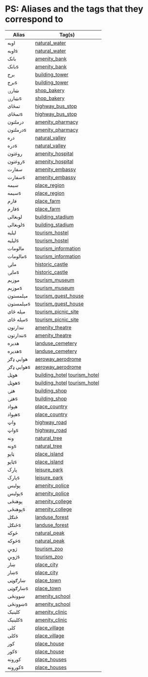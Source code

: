 # PS: Aliases and the tags that they correspond to

Alias | Tag(s) 
--- | --- 
اوبه |  [natural\_water](https://taginfo.openstreetmap.org/tags/natural=water)
اوبهs |  [natural\_water](https://taginfo.openstreetmap.org/tags/natural=water)
بانک |  [amenity\_bank](https://taginfo.openstreetmap.org/tags/amenity=bank)
بانکs |  [amenity\_bank](https://taginfo.openstreetmap.org/tags/amenity=bank)
برج |  [building\_tower](https://taginfo.openstreetmap.org/tags/building=tower)
برجs |  [building\_tower](https://taginfo.openstreetmap.org/tags/building=tower)
بټيارۍ |  [shop\_bakery](https://taginfo.openstreetmap.org/tags/shop=bakery)
بټيارۍs |  [shop\_bakery](https://taginfo.openstreetmap.org/tags/shop=bakery)
تمځای |  [highway\_bus\_stop](https://taginfo.openstreetmap.org/tags/highway=bus_stop)
تمځایs |  [highway\_bus\_stop](https://taginfo.openstreetmap.org/tags/highway=bus_stop)
درملتون |  [amenity\_pharmacy](https://taginfo.openstreetmap.org/tags/amenity=pharmacy)
درملتونs |  [amenity\_pharmacy](https://taginfo.openstreetmap.org/tags/amenity=pharmacy)
دره |  [natural\_valley](https://taginfo.openstreetmap.org/tags/natural=valley)
درهs |  [natural\_valley](https://taginfo.openstreetmap.org/tags/natural=valley)
روغتون |  [amenity\_hospital](https://taginfo.openstreetmap.org/tags/amenity=hospital)
روغتونs |  [amenity\_hospital](https://taginfo.openstreetmap.org/tags/amenity=hospital)
سفارت |  [amenity\_embassy](https://taginfo.openstreetmap.org/tags/amenity=embassy)
سفارتs |  [amenity\_embassy](https://taginfo.openstreetmap.org/tags/amenity=embassy)
سيمه |  [place\_region](https://taginfo.openstreetmap.org/tags/place=region)
سيمهs |  [place\_region](https://taginfo.openstreetmap.org/tags/place=region)
فارم |  [place\_farm](https://taginfo.openstreetmap.org/tags/place=farm)
فارمs |  [place\_farm](https://taginfo.openstreetmap.org/tags/place=farm)
لوبغالی |  [building\_stadium](https://taginfo.openstreetmap.org/tags/building=stadium)
لوبغالیs |  [building\_stadium](https://taginfo.openstreetmap.org/tags/building=stadium)
ليليه |  [tourism\_hostel](https://taginfo.openstreetmap.org/tags/tourism=hostel)
ليليهs |  [tourism\_hostel](https://taginfo.openstreetmap.org/tags/tourism=hostel)
مالومات |  [tourism\_information](https://taginfo.openstreetmap.org/tags/tourism=information)
مالوماتs |  [tourism\_information](https://taginfo.openstreetmap.org/tags/tourism=information)
ماڼۍ |  [historic\_castle](https://taginfo.openstreetmap.org/tags/historic=castle)
ماڼۍs |  [historic\_castle](https://taginfo.openstreetmap.org/tags/historic=castle)
موزيم |  [tourism\_museum](https://taginfo.openstreetmap.org/tags/tourism=museum)
موزيمs |  [tourism\_museum](https://taginfo.openstreetmap.org/tags/tourism=museum)
مېلمستون |  [tourism\_guest\_house](https://taginfo.openstreetmap.org/tags/tourism=guest_house)
مېلمستونs |  [tourism\_guest\_house](https://taginfo.openstreetmap.org/tags/tourism=guest_house)
مېله ځای |  [tourism\_picnic\_site](https://taginfo.openstreetmap.org/tags/tourism=picnic_site)
مېله ځایs |  [tourism\_picnic\_site](https://taginfo.openstreetmap.org/tags/tourism=picnic_site)
نندارتون |  [amenity\_theatre](https://taginfo.openstreetmap.org/tags/amenity=theatre)
نندارتونs |  [amenity\_theatre](https://taginfo.openstreetmap.org/tags/amenity=theatre)
هديره |  [landuse\_cemetery](https://taginfo.openstreetmap.org/tags/landuse=cemetery)
هديرهs |  [landuse\_cemetery](https://taginfo.openstreetmap.org/tags/landuse=cemetery)
هوايي ډګر |  [aeroway\_aerodrome](https://taginfo.openstreetmap.org/tags/aeroway=aerodrome)
هوايي ډګرs |  [aeroway\_aerodrome](https://taginfo.openstreetmap.org/tags/aeroway=aerodrome)
هوټل |  [building\_hotel](https://taginfo.openstreetmap.org/tags/building=hotel) [tourism\_hotel](https://taginfo.openstreetmap.org/tags/tourism=hotel)
هوټلs |  [building\_hotel](https://taginfo.openstreetmap.org/tags/building=hotel) [tourism\_hotel](https://taginfo.openstreetmap.org/tags/tourism=hotel)
هټۍ |  [building\_shop](https://taginfo.openstreetmap.org/tags/building=shop)
هټۍs |  [building\_shop](https://taginfo.openstreetmap.org/tags/building=shop)
هېواد |  [place\_country](https://taginfo.openstreetmap.org/tags/place=country)
هېوادs |  [place\_country](https://taginfo.openstreetmap.org/tags/place=country)
واټ |  [highway\_road](https://taginfo.openstreetmap.org/tags/highway=road)
واټs |  [highway\_road](https://taginfo.openstreetmap.org/tags/highway=road)
ونه |  [natural\_tree](https://taginfo.openstreetmap.org/tags/natural=tree)
ونهs |  [natural\_tree](https://taginfo.openstreetmap.org/tags/natural=tree)
ټاپو |  [place\_island](https://taginfo.openstreetmap.org/tags/place=island)
ټاپوs |  [place\_island](https://taginfo.openstreetmap.org/tags/place=island)
پارک |  [leisure\_park](https://taginfo.openstreetmap.org/tags/leisure=park)
پارکs |  [leisure\_park](https://taginfo.openstreetmap.org/tags/leisure=park)
پوليس |  [amenity\_police](https://taginfo.openstreetmap.org/tags/amenity=police)
پوليسs |  [amenity\_police](https://taginfo.openstreetmap.org/tags/amenity=police)
پوهنځی |  [amenity\_college](https://taginfo.openstreetmap.org/tags/amenity=college)
پوهنځیs |  [amenity\_college](https://taginfo.openstreetmap.org/tags/amenity=college)
ځنګل |  [landuse\_forest](https://taginfo.openstreetmap.org/tags/landuse=forest)
ځنګلs |  [landuse\_forest](https://taginfo.openstreetmap.org/tags/landuse=forest)
څوکه |  [natural\_peak](https://taginfo.openstreetmap.org/tags/natural=peak)
څوکهs |  [natural\_peak](https://taginfo.openstreetmap.org/tags/natural=peak)
ژوبڼ |  [tourism\_zoo](https://taginfo.openstreetmap.org/tags/tourism=zoo)
ژوبڼs |  [tourism\_zoo](https://taginfo.openstreetmap.org/tags/tourism=zoo)
ښار |  [place\_city](https://taginfo.openstreetmap.org/tags/place=city)
ښارs |  [place\_city](https://taginfo.openstreetmap.org/tags/place=city)
ښارګوټی |  [place\_town](https://taginfo.openstreetmap.org/tags/place=town)
ښارګوټیs |  [place\_town](https://taginfo.openstreetmap.org/tags/place=town)
ښوونځی |  [amenity\_school](https://taginfo.openstreetmap.org/tags/amenity=school)
ښوونځیs |  [amenity\_school](https://taginfo.openstreetmap.org/tags/amenity=school)
کلينيک |  [amenity\_clinic](https://taginfo.openstreetmap.org/tags/amenity=clinic)
کلينيکs |  [amenity\_clinic](https://taginfo.openstreetmap.org/tags/amenity=clinic)
کلی |  [place\_village](https://taginfo.openstreetmap.org/tags/place=village)
کلیs |  [place\_village](https://taginfo.openstreetmap.org/tags/place=village)
کور |  [place\_house](https://taginfo.openstreetmap.org/tags/place=house)
کورs |  [place\_house](https://taginfo.openstreetmap.org/tags/place=house)
کورونه |  [place\_houses](https://taginfo.openstreetmap.org/tags/place=houses)
کورونهs |  [place\_houses](https://taginfo.openstreetmap.org/tags/place=houses)
